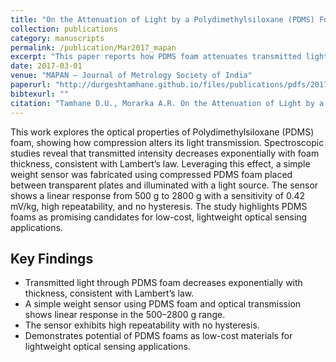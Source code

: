 ```yaml
---
title: "On the Attenuation of Light by a Polydimethylsiloxane (PDMS) Foam and Its Implementation as a Weight Sensor"
collection: publications
category: manuscripts
permalink: /publication/Mar2017_mapan
excerpt: "This paper reports how PDMS foam attenuates transmitted light under compression and demonstrates its use in a low-cost, repeatable weight sensor. The optical response follows an exponential fit akin to Lambert’s law, enabling precise sensing in the 500–2800 g range with no hysteresis."
date: 2017-03-01
venue: "MAPAN – Journal of Metrology Society of India"
paperurl: "http://durgeshtamhane.github.io/files/publications/pdfs/2017-03-01_Mapan.pdf"
bibtexurl: ""
citation: "Tamhane D.U., Morarka A.R. On the Attenuation of Light by a Polydimethylsiloxane (PDMS) Foam and Its Implementation as a Weight Sensor. MAPAN. 2017;32:1–6."
---
```

This work explores the optical properties of Polydimethylsiloxane (PDMS) foam, showing how compression alters its light transmission. 
Spectroscopic studies reveal that transmitted intensity decreases exponentially with foam thickness, consistent with Lambert’s law. 
Leveraging this effect, a simple weight sensor was fabricated using compressed PDMS foam placed between transparent plates and
illuminated with a light source. The sensor shows a linear response from 500 g to 2800 g with a sensitivity of 0.42 mV/kg, 
high repeatability, and no hysteresis. 
The study highlights PDMS foams as promising candidates for low-cost, lightweight optical sensing applications.

## Key Findings
- Transmitted light through PDMS foam decreases exponentially with thickness, consistent with Lambert’s law.  
- A simple weight sensor using PDMS foam and optical transmission shows linear response in the 500–2800 g range.  
- The sensor exhibits high repeatability with no hysteresis.  
- Demonstrates potential of PDMS foams as low-cost materials for lightweight optical sensing applications.  
